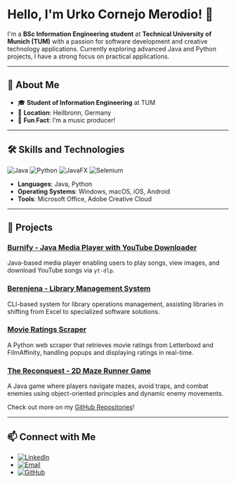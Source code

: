 # Hello, I'm Urko Cornejo Merodio! 👋

I'm a **BSc Information Engineering student** at **Technical University of Munich (TUM)** with a passion for software development and creative technology applications. Currently exploring advanced Java and Python projects, I have a strong focus on practical applications.

---

## 🌟 About Me
- 🎓 **Student of Information Engineering** at TUM
- 📍 **Location**: Heilbronn, Germany
- 🎵 **Fun Fact**: I’m a music producer!

---

## 🛠 Skills and Technologies
![Java](https://img.shields.io/badge/-Java-007396?style=flat&logo=Java&logoColor=white)
![Python](https://img.shields.io/badge/-Python-3776AB?style=flat&logo=Python&logoColor=white)
![JavaFX](https://img.shields.io/badge/-JavaFX-3776AB?style=flat)
![Selenium](https://img.shields.io/badge/-Selenium-43B02A?style=flat&logo=Selenium&logoColor=white)
- **Languages**: Java, Python
- **Operating Systems**: Windows, macOS, iOS, Android
- **Tools**: Microsoft Office, Adobe Creative Cloud

---

## 💼 Projects
### [Burnify - Java Media Player with YouTube Downloader](https://github.com/burny48500/Burnify)
Java-based media player enabling users to play songs, view images, and download YouTube songs via `yt-dlp`.

### [Berenjena - Library Management System](https://github.com/burny48500/Berenjena)
CLI-based system for library operations management, assisting libraries in shifting from Excel to specialized software solutions.

### [Movie Ratings Scraper](https://github.com/burny48500/Movie-Rating-Scraper)
A Python web scraper that retrieves movie ratings from Letterboxd and FilmAffinity, handling popups and displaying ratings in real-time.

### [The Reconquest - 2D Maze Runner Game](https://github.com/burny48500/The-Reconquest)
A Java game where players navigate mazes, avoid traps, and combat enemies using object-oriented principles and dynamic enemy movements.

Check out more on my [GitHub Repositories](https://github.com/burny48500?tab=repositories)!

---

## 📫 Connect with Me
- [![LinkedIn](https://img.shields.io/badge/-LinkedIn-0077B5?style=flat&logo=LinkedIn&logoColor=white)](https://www.linkedin.com/in/urko-cornejo-merodio-307788306)
- [![Email](https://img.shields.io/badge/-Email-D14836?style=flat&logo=Gmail&logoColor=white)](mailto:urko.cornejo@tum.de)
- [![GitHub](https://img.shields.io/badge/-GitHub-181717?style=flat&logo=GitHub&logoColor=white)](https://github.com/burny48500)
